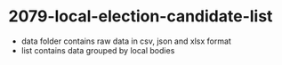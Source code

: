 # 2079-local-election-candidate-list

* data folder contains raw data in csv, json and xlsx format
* list contains data grouped by local bodies
